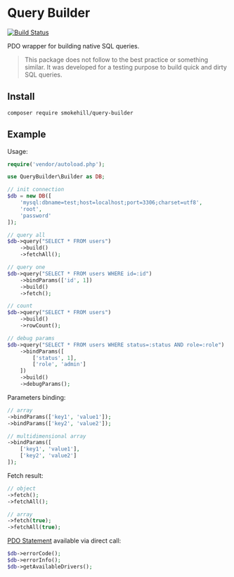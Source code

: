 # Query Builder

[![Build Status](https://travis-ci.com/smokehill/query-builder.svg?branch=master)](https://travis-ci.com/smokehill/query-builder)

PDO wrapper for building native SQL queries.

> This package does not follow to the best practice or something similar. It was developed for a testing purpose to build quick and dirty SQL queries.

## Install

```
composer require smokehill/query-builder
```

## Example

Usage:

```php
require('vendor/autoload.php');

use QueryBuilder\Builder as DB;

// init connection
$db = new DB([
    'mysql:dbname=test;host=localhost;port=3306;charset=utf8',
    'root',
    'password'
]);

// query all
$db->query("SELECT * FROM users")
    ->build()
    ->fetchAll();

// query one
$db->query("SELECT * FROM users WHERE id=:id")
    ->bindParams(['id', 1])
    ->build()
    ->fetch();

// count
$db->query("SELECT * FROM users")
    ->build()
    ->rowCount();

// debug params
$db->query("SELECT * FROM users WHERE status=:status AND role=:role")
    ->bindParams([
        ['status', 1],
        ['role', 'admin']
    ])
    ->build()
    ->debugParams();
```

Parameters binding:

```php
// array
->bindParams(['key1', 'value1']);
->bindParams(['key2', 'value2']);

// multidimensional array
->bindParams([
    ['key1', 'value1'],
    ['key2', 'value2']
]);
```

Fetch result:

```php
// object
->fetch();
->fetchAll();

// array
->fetch(true);
->fetchAll(true);
```

[PDO Statement](https://www.php.net/manual/en/class.pdo.php) available via direct call:

```php
$db->errorCode();
$db->errorInfo();
$db->getAvailableDrivers();
```